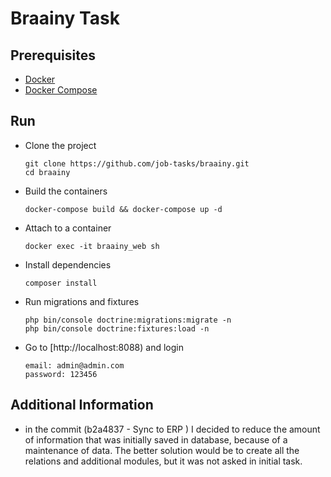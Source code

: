 # Braainy Task

## Prerequisites
- [Docker](https://docs.docker.com/get-docker/)
- [Docker Compose](https://docs.docker.com/compose/install/)

## Run 
- Clone the project
  ```
  git clone https://github.com/job-tasks/braainy.git
  cd braainy
  ```

- Build the containers
  ```
  docker-compose build && docker-compose up -d
  ```
  
- Attach to a container
  ```
  docker exec -it braainy_web sh
  ```

- Install dependencies
  ```
  composer install
  ```

- Run migrations and fixtures
  ```
  php bin/console doctrine:migrations:migrate -n 
  php bin/console doctrine:fixtures:load -n   
  ```

- Go to [http://localhost:8088) and login
   ```
   email: admin@admin.com
   password: 123456
   ```
  
## Additional Information
- in the commit (b2a4837 - Sync to ERP ) I decided to reduce the amount of information
that was initially saved in database, because of a maintenance of data. The better
  solution would be to create all the relations and additional modules, but it was
  not asked in initial task.